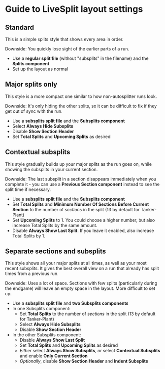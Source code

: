 # Guide to LiveSplit layout settings

## Standard
This is a simple splits style that shows every area in order.

Downside: You quickly lose sight of the earlier parts of a run.
* Use a **regular split file** (without "subsplits" in the filename) and the **Splits component**
* Set up the layout as normal

## Major splits only
This style is a more compact one similar to how non-autosplitter runs look.

Downside: It's only hiding the other splits, so it can be difficult to fix if they get out of sync with the run.
* Use a **subsplits split file** and the **Subsplits component**
* Select **Always Hide Subsplits**
* Disable **Show Section Header**
* Set **Total Splits** and **Upcoming Splits** as desired

## Contextual subsplits
This style gradually builds up your major splits as the run goes on, while showing the subsplits in your current section.

Downside: The last subsplit in a section disappears immediately when you complete it - you can use a **Previous Section component** instead to see the split time if necessary.
* Use a **subsplits split file** and the **Subsplits component**
* Set **Total Splits** and **Minimum Number Of Sections Before Current Section** to the number of *sections* in the split (13 by default for Tanker-Plant)
* Set **Upcoming Splits** to 1. You could choose a higher number, but also increase Total Splits by the same amount.
* Disable **Always Show Last Split**. If you leave it enabled, also increase Total Splits by 1.

## Separate sections and subsplits
This style shows all your major splits at all times, as well as your most recent subsplits. It gives the best overall view on a run that already has split times from a previous run.

Downside: Uses a lot of space. Sections with few splits (particularly during the endgame) will leave an empty space in the layout. More difficult to set up.
* Use a **subsplits split file** and **two Subsplits components**
* In one Subsplits component:
  * Set **Total Splits** to the number of *sections* in the split (13 by default for Tanker-Plant)
  * Select **Always Hide Subsplits**
  * Disable **Show Section Header**
* In the other Subsplits component:
  * Disable **Always Show Last Split**
  * Set **Total Splits** and **Upcoming Splits** as desired
  * *Either* select **Always Show Subsplits**, *or* select **Contextual Subsplits** and enable **Only Current Section**
  * *Optionally*, disable **Show Section Header** and **Indent Subsplits**
